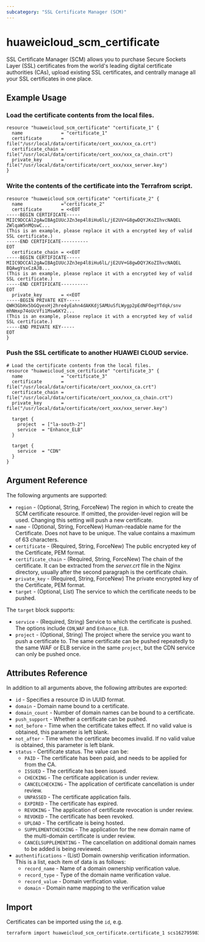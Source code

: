 ```yaml
---
subcategory: "SSL Certificate Manager (SCM)"
---
```


# huaweicloud_scm_certificate

SSL Certificate Manager (SCM) allows you to purchase Secure Sockets Layer (SSL) certificates from 
the world's leading digital certificate authorities (CAs), upload existing SSL certificates, and 
centrally manage all your SSL certificates in one place.

## Example Usage

### Load the certificate contents from the local files.
```hcl
resource "huaweicloud_scm_certificate" "certificate_1" {
  name              = "certificate_1"
  certificate       = file("/usr/local/data/certificate/cert_xxx/xxx_ca.crt")
  certificate_chain = file("/usr/local/data/certificate/cert_xxx/xxx_ca_chain.crt")
  private_key       = file("/usr/local/data/certificate/cert_xxx/xxx_server.key")
}
```
### Write the contents of the certificate into the Terrafrom script.
```hcl
resource "huaweicloud_scm_certificate" "certificate_2" {
  name              ="certificate_2"
  certificate       = <<EOT
-----BEGIN CERTIFICATE-----
MIIC9DCCAl2gAwIBAgIUUcJZn3ep4l8iHu6lL/jE2UV+G8gwDQYJKoZIhvcNAQEL
ZWlqaW5nMQswC...
(This is an example, please replace it with a encrypted key of valid SSL certificate.) 
-----END CERTIFICATE----------
EOT
  certificate_chain = <<EOT
-----BEGIN CERTIFICATE-----
MIIC9DCCAl2gAwIBAgIUUcJZn3ep4l8iHu6lL/jE2UV+G8gwDQYJKoZIhvcNAQEL
BQAwgYsxCzAJB...
(This is an example, please replace it with a encrypted key of valid SSL certificate.) 
-----END CERTIFICATE----------
EOT
  private_key       = <<EOT
-----BEGIN PRIVATE KEY-----
QWH3GbHx5bGQyexHj2hre4yEahn4dAKKdjSAMUuSfLWygp2pEdNFOegYTdqk/snv
mhNmxp74oUcVfi1Msw6KY2...
(This is an example, please replace it with a encrypted key of valid SSL certificate.) 
-----END PRIVATE KEY-----
EOT
}
```

### Push the SSL certificate to another HUAWEI CLOUD service.

```hcl
# Load the certificate contents from the local files.
resource "huaweicloud_scm_certificate" "certificate_3" {
  name              = "certificate_3"
  certificate       = file("/usr/local/data/certificate/cert_xxx/xxx_ca.crt")
  certificate_chain = file("/usr/local/data/certificate/cert_xxx/xxx_ca_chain.crt")
  private_key       = file("/usr/local/data/certificate/cert_xxx/xxx_server.key")

  target {
    project  = ["la-south-2"]
    service  = "Enhance_ELB"
  }

  target {
    service  = "CDN"
  }
}
```
## Argument Reference

The following arguments are supported:

* `region` - (Optional, String, ForceNew) The region in which to create the SCM certificate resource.
    If omitted, the provider-level region will be used.
    Changing this setting will push a new certificate.
* `name` - (Optional, String, ForceNew) Human-readable name for the Certificate.
    Does not have to be unique. The value contains a maximum of 63 characters.
* `certificate` - (Required, String, ForceNew) The public encrypted key of the Certificate, PEM format.
* `certificate_chain` - (Required, String, ForceNew) The chain of the certificate.
    It can be extracted from the _server.crt_ file in the Nginx directory,
    usually after the second paragraph is the certificate chain.
* `private_key` - (Required, String, ForceNew) The private encrypted key of the Certificate, PEM format.
* `target` - (Optional, List) The service to which the certificate needs to be pushed.

The `target` block supports:
* `service` - (Required, String) Service to which the certificate is pushed.
  The options include `CDN`,`WAF` and `Enhance_ELB`.
* `project` - (Optional, String) The project where the service you want to push a certificate to.
  The same certificate can be pushed repeatedly to the same WAF or ELB service in the same `project`,
  but the CDN service can only be pushed once.

## Attributes Reference

In addition to all arguments above, the following attributes are exported:

* `id` - Specifies a resource ID in UUID format.
* `domain` - Domain name bound to a certificate.
* `domain_count` - Number of domain names can be bound to a certificate.
* `push_support` - Whether a certificate can be pushed.
* `not_before` - Time when the certificate takes effect. If no valid value is obtained, this parameter is left blank.
* `not_after` - Time when the certificate becomes invalid. If no valid value is obtained, this parameter is left blank.
* `status` - Certificate status. The value can be:
    + `PAID` - The certificate has been paid, and needs to be applied for from the CA.
    + `ISSUED` - The certificate has been issued.
    + `CHECKING` - The certificate application is under review.
    + `CANCELCHECKING` - The application of certificate cancellation is under review.
    + `UNPASSED` - The certificate application fails.
    + `EXPIRED` - The certificate has expired.
    + `REVOKING` - The application of certificate revocation is under review.
    + `REVOKED` - The certificate has been revoked.
    + `UPLOAD` - The certificate is being hosted.
    + `SUPPLEMENTCHECKING` - The application for the new domain name of the multi-domain certificate is under review.
    + `CANCELSUPPLEMENTING` - The cancellation on additional domain names to be added is being reviewed.
* `authentifications` - (List) Domain ownership verification information.
    This is a list, each item of data is as follows:
    + `record_name` - Name of a domain ownership verification value.
    + `record_type` - Type of the domain name verification value.
    + `record_value` - Domain verification value.
    + `domain` - Domain name mapping to the verification value

## Import

Certificates can be imported using the `id`, e.g.

```sh
terraform import huaweicloud_scm_certificate.certificate_1 scs1627959834994
```

